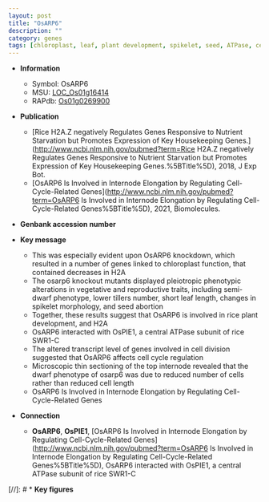 ```yaml
---
layout: post
title: "OsARP6"
description: ""
category: genes
tags: [chloroplast, leaf, plant development, spikelet, seed, ATPase, cell division, vegetative, reproductive, dwarf, cell cycle, internode elongation]
---
```


* **Information**  
    + Symbol: OsARP6  
    + MSU: [LOC_Os01g16414](http://rice.uga.edu/cgi-bin/ORF_infopage.cgi?orf=LOC_Os01g16414)  
    + RAPdb: [Os01g0269900](https://rapdb.dna.affrc.go.jp/locus/?name=Os01g0269900)  

* **Publication**  
    + [Rice H2A.Z negatively Regulates Genes Responsive to Nutrient Starvation but Promotes Expression of Key Housekeeping Genes.](http://www.ncbi.nlm.nih.gov/pubmed?term=Rice H2A.Z negatively Regulates Genes Responsive to Nutrient Starvation but Promotes Expression of Key Housekeeping Genes.%5BTitle%5D), 2018, J Exp Bot.
    + [OsARP6 Is Involved in Internode Elongation by Regulating Cell-Cycle-Related Genes](http://www.ncbi.nlm.nih.gov/pubmed?term=OsARP6 Is Involved in Internode Elongation by Regulating Cell-Cycle-Related Genes%5BTitle%5D), 2021, Biomolecules.

* **Genbank accession number**  

* **Key message**  
    + This was especially evident upon OsARP6 knockdown, which resulted in a number of genes linked to chloroplast function, that contained decreases in H2A
    + The osarp6 knockout mutants displayed pleiotropic phenotypic alterations in vegetative and reproductive traits, including semi-dwarf phenotype, lower tillers number, short leaf length, changes in spikelet morphology, and seed abortion
    + Together, these results suggest that OsARP6 is involved in rice plant development, and H2A
    + OsARP6 interacted with OsPIE1, a central ATPase subunit of rice SWR1-C
    + The altered transcript level of genes involved in cell division suggested that OsARP6 affects cell cycle regulation
    + Microscopic thin sectioning of the top internode revealed that the dwarf phenotype of osarp6 was due to reduced number of cells rather than reduced cell length
    + OsARP6 Is Involved in Internode Elongation by Regulating Cell-Cycle-Related Genes

* **Connection**  
    + __OsARP6__, __OsPIE1__, [OsARP6 Is Involved in Internode Elongation by Regulating Cell-Cycle-Related Genes](http://www.ncbi.nlm.nih.gov/pubmed?term=OsARP6 Is Involved in Internode Elongation by Regulating Cell-Cycle-Related Genes%5BTitle%5D),  OsARP6 interacted with OsPIE1, a central ATPase subunit of rice SWR1-C

[//]: # * **Key figures**  


